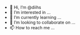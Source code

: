 - 👋 Hi, I’m @diihs
- 👀 I’m interested in ...
- 🌱 I’m currently learning ...
- 💞️ I’m looking to collaborate on ...
- 📫 How to reach me ...

<!---
diihs/diihs is a ✨ special ✨ repository because its `README.md` (this file) appears on your GitHub profile.
You can click the Preview link to take a look at your changes.
--->
